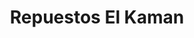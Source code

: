 ---
title: "Repuestos El Kaman"
url: /naguanagua/repuestos-el-kaman/
shop: piezas de automóviles
---